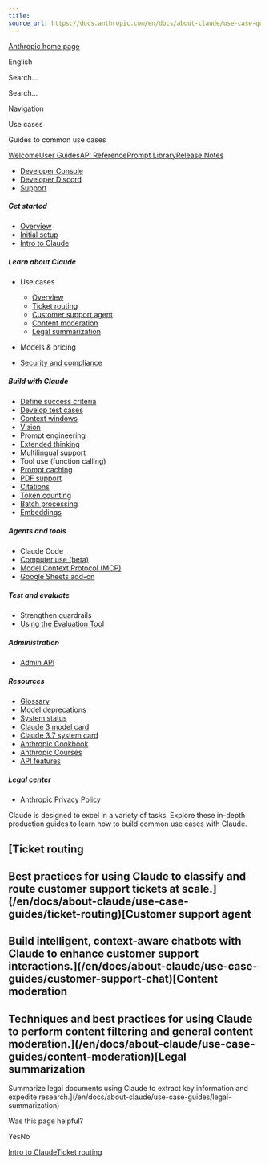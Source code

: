 ```yaml
---
title: 
source_url: https://docs.anthropic.com/en/docs/about-claude/use-case-guides/overview/
---
```


[Anthropic home page](/)

English

Search...

Search...

Navigation

Use cases

Guides to common use cases

[Welcome](/en/home)[User Guides](/en/docs/welcome)[API Reference](/en/api/getting-started)[Prompt Library](/en/prompt-library/library)[Release Notes](/en/release-notes/overview)

- [Developer Console](https://console.anthropic.com/)
- [Developer Discord](https://www.anthropic.com/discord)
- [Support](https://support.anthropic.com/)

##### Get started

* [Overview](/en/docs/welcome)
* [Initial setup](/en/docs/initial-setup)
* [Intro to Claude](/en/docs/intro-to-claude)

##### Learn about Claude

* Use cases

  + [Overview](/en/docs/about-claude/use-case-guides/overview)
  + [Ticket routing](/en/docs/about-claude/use-case-guides/ticket-routing)
  + [Customer support agent](/en/docs/about-claude/use-case-guides/customer-support-chat)
  + [Content moderation](/en/docs/about-claude/use-case-guides/content-moderation)
  + [Legal summarization](/en/docs/about-claude/use-case-guides/legal-summarization)
* Models & pricing
* [Security and compliance](https://trust.anthropic.com/)

##### Build with Claude

* [Define success criteria](/en/docs/build-with-claude/define-success)
* [Develop test cases](/en/docs/build-with-claude/develop-tests)
* [Context windows](/en/docs/build-with-claude/context-windows)
* [Vision](/en/docs/build-with-claude/vision)
* Prompt engineering
* [Extended thinking](/en/docs/build-with-claude/extended-thinking)
* [Multilingual support](/en/docs/build-with-claude/multilingual-support)
* Tool use (function calling)
* [Prompt caching](/en/docs/build-with-claude/prompt-caching)
* [PDF support](/en/docs/build-with-claude/pdf-support)
* [Citations](/en/docs/build-with-claude/citations)
* [Token counting](/en/docs/build-with-claude/token-counting)
* [Batch processing](/en/docs/build-with-claude/batch-processing)
* [Embeddings](/en/docs/build-with-claude/embeddings)

##### Agents and tools

* Claude Code
* [Computer use (beta)](/en/docs/agents-and-tools/computer-use)
* [Model Context Protocol (MCP)](/en/docs/agents-and-tools/mcp)
* [Google Sheets add-on](/en/docs/agents-and-tools/claude-for-sheets)

##### Test and evaluate

* Strengthen guardrails
* [Using the Evaluation Tool](/en/docs/test-and-evaluate/eval-tool)

##### Administration

* [Admin API](/en/docs/administration/administration-api)

##### Resources

* [Glossary](/en/docs/resources/glossary)
* [Model deprecations](/en/docs/resources/model-deprecations)
* [System status](https://status.anthropic.com/)
* [Claude 3 model card](https://assets.anthropic.com/m/61e7d27f8c8f5919/original/Claude-3-Model-Card.pdf)
* [Claude 3.7 system card](https://anthropic.com/claude-3-7-sonnet-system-card)
* [Anthropic Cookbook](https://github.com/anthropics/anthropic-cookbook)
* [Anthropic Courses](https://github.com/anthropics/courses)
* [API features](/en/docs/resources/api-features)

##### Legal center

* [Anthropic Privacy Policy](https://www.anthropic.com/legal/privacy)

Claude is designed to excel in a variety of tasks. Explore these in-depth production guides to learn how to build common use cases with Claude.

[Ticket routing
--------------

Best practices for using Claude to classify and route customer support tickets at scale.](/en/docs/about-claude/use-case-guides/ticket-routing)[Customer support agent
----------------------

Build intelligent, context-aware chatbots with Claude to enhance customer support interactions.](/en/docs/about-claude/use-case-guides/customer-support-chat)[Content moderation
------------------

Techniques and best practices for using Claude to perform content filtering and general content moderation.](/en/docs/about-claude/use-case-guides/content-moderation)[Legal summarization
-------------------

Summarize legal documents using Claude to extract key information and expedite research.](/en/docs/about-claude/use-case-guides/legal-summarization)

Was this page helpful?

YesNo

[Intro to Claude](/en/docs/intro-to-claude)[Ticket routing](/en/docs/about-claude/use-case-guides/ticket-routing)